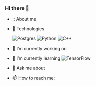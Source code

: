 ### Hi there 👋

- :: About me


- :robot: Technologies 


    ![Postgres](https://img.shields.io/badge/postgres-%23316192.svg?style=for-the-badge&logo=postgresql&logoColor=white) ![Python](https://img.shields.io/badge/python-3670A0?style=for-the-badge&logo=python&logoColor=ffdd54) ![C++](https://img.shields.io/badge/c++-%2300599C.svg?style=for-the-badge&logo=c%2B%2B&logoColor=white)

- 🔭 I’m currently working on


- :book: I’m currently learning 
    ![TensorFlow](https://img.shields.io/badge/TensorFlow-%23FF6F00.svg?style=for-the-badge&logo=TensorFlow&logoColor=white)

- 💬 Ask me about 

- 📫 How to reach me: 

